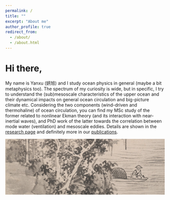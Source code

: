 ```yaml
---
permalink: /
title: ""
excerpt: "About me"
author_profile: true
redirect_from: 
  - /about/
  - /about.html
---
```


Hi there, 
======
My name is Yanxu (妍旭) and I study ocean physics in general (maybe a bit metaphysics too). The spectrum of my curiosity is wide, but in specific, I try to understand the (sub)mesoscale characteristics of the upper ocean and their dynamical impacts on general ocean circulation and big-picture climate etc. Considering the two components (wind-driven and thermohaline) of ocean circulation, you can find my MSc study of the former related to nonlinear Ekman theory (and its interaction with near-inertial waves), and PhD work of the latter towards the correlation between mode water (ventilation) and mesoscale eddies. Details are shown in the [research page](https://yanxu-chen.github.io/research) and definitely more in our [publications](https://yanxu-chen.github.io/publications). 

![Editing a markdown file for a talk](/images/Lanying.png)

